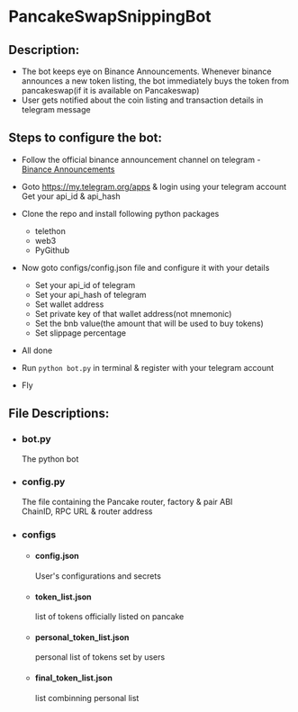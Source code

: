 # PancakeSwapSnippingBot

## Description:

- The bot keeps eye on Binance Announcements. Whenever binance announces a new token listing, the bot immediately buys the token from pancakeswap(if it is available on Pancakeswap)
- User gets notified about the coin listing and transaction details in telegram message

## Steps to configure the bot:

- Follow the official binance announcement channel on telegram - [Binance Announcements](https://t.me/binance_announcements)
- Goto https://my.telegram.org/apps & login using your telegram account  
  Get your api_id & api_hash 
- Clone the repo and install following python packages
  - telethon
  - web3
  - PyGithub

- Now goto configs/config.json file and configure it with your details
  - Set your api_id of telegram
  - Set your api_hash of telegram
  - Set wallet address
  - Set private key of that wallet address(not mnemonic)
  - Set the bnb value(the amount that will be used to buy tokens)
  - Set slippage percentage
- All done
- Run ```python bot.py``` in terminal & register with your telegram account
- Fly
  
## File Descriptions:
- ### bot.py  
  The python bot
- ### config.py  
  The file containing the Pancake router, factory & pair ABI  
  ChainID, RPC URL & router address
- ### configs
  - #### config.json  
    User's configurations and secrets
  - #### token_list.json  
    list of tokens officially listed on pancake
  - #### personal_token_list.json  
    personal list of tokens set by users
  - #### final_token_list.json  
    list combinning personal list 
  
  
  
  




